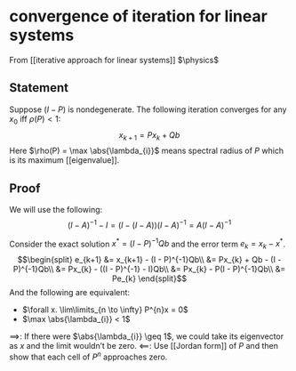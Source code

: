 # convergence of iteration for linear systems
From [[iterative approach for linear systems]]
$\physics$
## Statement
Suppose $(I - P)$ is nondegenerate. The following iteration converges for any $x_0$ iff $\rho(P) < 1$:
$$x_{k+1} = Px_{k} + Qb$$
Here $\rho(P) = \max \abs{\lambda_{i}}$ means spectral radius of $P$ which is its maximum [[eigenvalue]].

## Proof
We will use the following:
$$(I - A)^{-1} - I = (I - (I - A))(I - A)^{-1} =  A(I - A)^{-1}$$

Consider the exact solution $x^{*} = (I - P)^{-1}Qb$ and the error term $e_{k} = x_{k} - x^{*}$.
$$\begin{split}
e_{k+1} &= x_{k+1} - (I - P)^{-1}Qb\\
&= Px_{k} + Qb - (I - P)^{-1}Qb\\
&= Px_{k} - ((I - P)^{-1} - I)Qb\\
&= Px_{k} - P(I - P)^{-1}Qb\\
&= Pe_{k}
\end{split}$$
And the following are equivalent:
- $\forall x. \lim\limits_{n \to \infty} P^{n}x = 0$
- $\max \abs{\lambda_{i}} < 1$

$\implies$: If there were $\abs{\lambda_{i}} \geq 1$, we could take its eigenvector as $x$ and the limit wouldn’t be zero.
$\impliedby$: Use [[Jordan form]] of $P$ and then show that each cell of $P^{n}$ approaches zero.